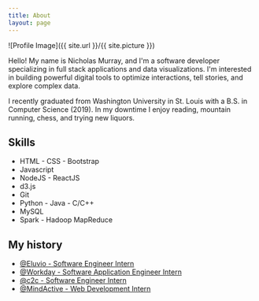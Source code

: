 ```yaml
---
title: About
layout: page
---
```

![Profile Image]({{ site.url }}/{{ site.picture }})

<p>Hello! My name is Nicholas Murray, and I'm a software developer specializing
 in full stack applications and data visualizations. I'm interested in building
 powerful digital tools to optimize interactions, tell stories, and explore complex data.</p>

<p>I recently graduated from Washington University in St. Louis with a B.S. in Computer 
Science (2019). In my downtime I enjoy reading, mountain running, chess, and trying new
liquors.</p>

<h2>Skills</h2>

<ul class="skill-list">
	<li>HTML - CSS - Bootstrap</li>
	<li>Javascript</li>
	<li>NodeJS - ReactJS</li>
	<li>d3.js</li>
	<li>Git</li>
	<li>Python - Java - C/C++</li>
	<li>MySQL</li>
	<li>Spark - Hadoop MapReduce</li>
</ul>

<h2>My history</h2>

<ul>
	<li><a href="http://www.eluv.io/">@Eluvio - Software Engineer Intern</a></li>
	<li><a href="https://www.workday.com/en-us/homepage.html/">@Workday - Software Application Engineer Intern</a></li>
	<li><a href="">@c2c - Software Engineer Intern</a></li>
	<li><a href="https://mindactive.com/">@MindActive - Web Development Intern</a></li>
</ul>
